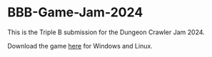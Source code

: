# BBB-Game-Jam-2024
This is the Triple B submission for the Dungeon Crawler Jam 2024.

Download the game [here](https://triplebbb.itch.io/the-cosmic-delve) for Windows and Linux.
